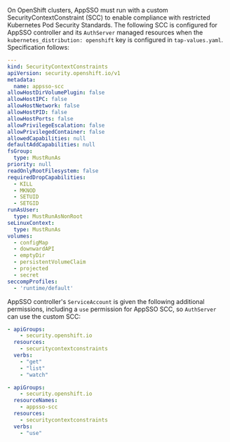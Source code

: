 On OpenShift clusters, AppSSO must run with a custom SecurityContextConstraint (SCC) to enable compliance with
restricted Kubernetes Pod Security Standards. The following SCC is configured for AppSSO controller
and its `AuthServer` managed resources when the `kubernetes_distribution: openshift` key is configured in `tap-values.yaml`.
Specification follows:

```yaml
---
kind: SecurityContextConstraints
apiVersion: security.openshift.io/v1
metadata:
  name: appsso-scc
allowHostDirVolumePlugin: false
allowHostIPC: false
allowHostNetwork: false
allowHostPID: false
allowHostPorts: false
allowPrivilegeEscalation: false
allowPrivilegedContainer: false
allowedCapabilities: null
defaultAddCapabilities: null
fsGroup:
  type: MustRunAs
priority: null
readOnlyRootFilesystem: false
requiredDropCapabilities:
  - KILL
  - MKNOD
  - SETUID
  - SETGID
runAsUser:
  type: MustRunAsNonRoot
seLinuxContext:
  type: MustRunAs
volumes:
  - configMap
  - downwardAPI
  - emptyDir
  - persistentVolumeClaim
  - projected
  - secret
seccompProfiles:
  - 'runtime/default'

```

AppSSO controller's `ServiceAccount` is given the following additional permissions, including a `use` permission for AppSSO SCC, so `AuthServer` can use the custom SCC:

```yaml
- apiGroups:
    - security.openshift.io
  resources:
    - securitycontextconstraints
  verbs:
    - "get"
    - "list"
    - "watch"
```

```yaml
- apiGroups:
    - security.openshift.io
  resourceNames:
    - appsso-scc
  resources:
    - securitycontextconstraints
  verbs:
    - "use"
```
